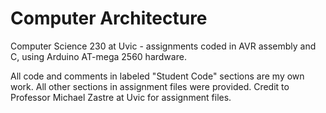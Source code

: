 # Computer Architecture
Computer Science 230 at Uvic - assignments coded in AVR assembly and C, using Arduino AT-mega 2560 hardware.

All code and comments in labeled "Student Code" sections are my own work. All other sections in assignment files were provided. Credit to Professor Michael Zastre at Uvic for assignment files.
